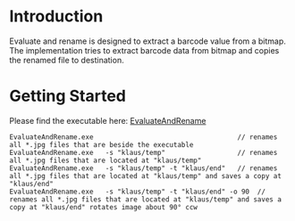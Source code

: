 # Introduction
Evaluate and rename is designed to extract a barcode value from a bitmap.
The implementation tries to extract barcode data from bitmap and copies
the renamed file to destination.

# Getting Started
Please find the executable here:
[EvaluateAndRename](https://github.com/ThalusUlysses/EvaluateBarcodeAndRenameFile/raw/master/exe/EvaluateAndRename.exe)
```
EvaluateAndRename.exe                                    // renames all *.jpg files that are beside the executable
EvaluateAndRename.exe   -s "klaus/temp"                  // renames all *.jpg files that are located at "klaus/temp"
EvaluateAndRename.exe   -s "klaus/temp" -t "klaus/end"   // renames all *.jpg files that are located at "klaus/temp" and saves a copy at "klaus/end"
EvaluateAndRename.exe   -s "klaus/temp" -t "klaus/end" -o 90  // renames all *.jpg files that are located at "klaus/temp" and saves a copy at "klaus/end" rotates image about 90° ccw
```
